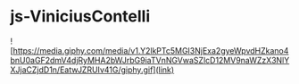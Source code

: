 # js-ViniciusContelli
![https://media.giphy.com/media/v1.Y2lkPTc5MGI3NjExa2gyeWpvdHZkano4bnU0aGF2dmV4djRyMHA2bWJrbG9iaTVnNGVwaSZlcD12MV9naWZzX3NlYXJjaCZjdD1n/EatwJZRUIv41G/giphy.gif](link)
